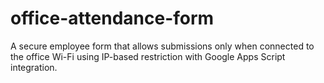 # office-attendance-form
A secure employee form that allows submissions only when connected to the office Wi-Fi using IP-based restriction with Google Apps Script integration.
